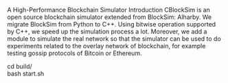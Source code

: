 A High-Performance Blockchain Simulator
Introduction
CBlockSim is an open source blockchain simulator extended from BlockSim: Alharby. We migrate BlockSim from Python to C++. Using bitwise operation supported by C++, we speed up the simulation process a lot. Moreover, we add a module to simulate the real network so that the simulator can be used to do experiments related to the overlay network of blockchain, for example testing gossip protocols of Bitcoin or Ethereum.

cd build/<br>
bash start.sh
